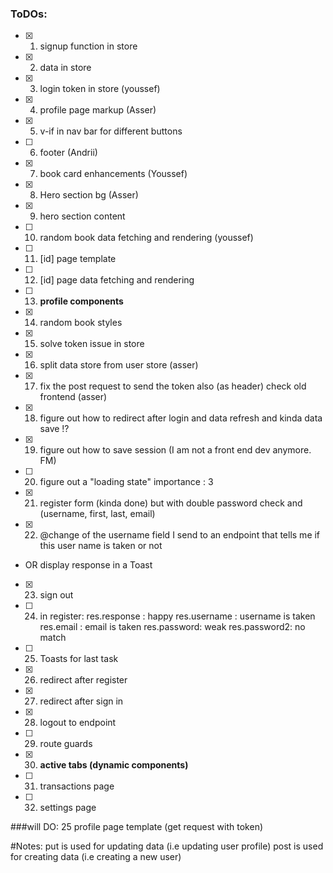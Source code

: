 ### ToDOs: 
- [x] 1. signup function in store 
- [x] 2. data in store
- [x] 3. login token in store (youssef)
- [x] 4. profile page markup (Asser)
- [x] 5. v-if in nav bar for different buttons
- [ ] 6. footer (Andrii)
- [x] 7. book card enhancements (Youssef)
- [x] 8. Hero section bg (Asser)
- [x] 9. hero section content 
- [ ] 10. random book data fetching and rendering (youssef)
- [ ] 11. [id] page template 
- [ ] 12. [id] page data fetching and rendering
- [ ] 13. **profile components** 
- [x] 14. random book styles
- [x] 15. solve token issue in store
- [x] 16. split data store from user store (asser)
- [x] 17. fix the post request to send the token also (as header) check old frontend (asser)
- [x] 18. figure out how to redirect after login and data refresh and kinda data save !?
- [x] 19. figure out how to save session (I am not a front end dev anymore. FM)
- [ ] 20. figure out a "loading state" importance : 3
- [x] 21. register form (kinda done) but with double password check and (username, first, last, email)
- [x] 22. @change of the username field I send to an endpoint that tells me if this user name is taken or not 
- OR display response in a Toast
- [x] 23. sign out
- [ ] 24. in register: res.response : happy 
                       res.username : username is taken
                          res.email : email is taken
                          res.password: weak 
                          res.password2: no match
- [ ] 25. Toasts for last task
- [x] 26. redirect after register
- [x] 27. redirect after sign in
- [x] 28. logout to endpoint 
- [ ] 29. route guards 
- [x] 30. **active tabs (dynamic components)**
- [ ] 31. transactions page
- [ ] 32. settings page



###will DO: 
25
profile page template (get request with token)



#Notes: 
put is used for updating data (i.e updating user profile)
post is used for creating data (i.e creating a new user)
